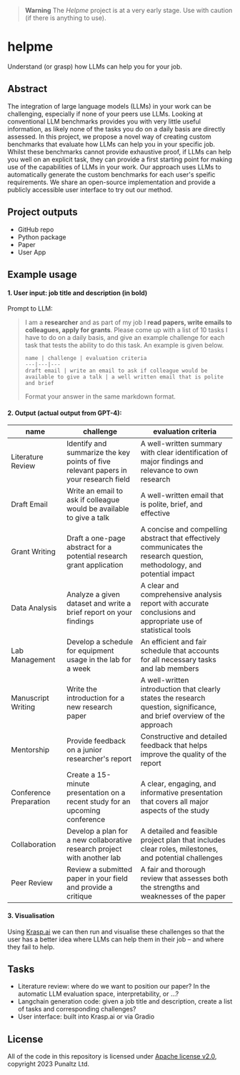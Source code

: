 > **Warning**
> The *Helpme* project is at a very early stage. Use with caution (if there is anything to use).


# helpme
Understand (or grasp) how LLMs can help you for your job.

## Abstract

The integration of large language models (LLMs) in your work can be challenging, especially if none of your peers use LLMs. Looking at conventional LLM benchmarks provides you with very little useful information, as likely none of the tasks you do on a daily basis are directly assessed. In this project, we propose a novel way of creating custom benchmarks that evaluate how LLMs can help you in your specific job. Whilst these benchmarks cannot provide exhaustive proof, if LLMs can help you well on an explicit task, they can provide a first starting point for making use of the capabilities of LLMs in your work. Our approach uses LLMs to automatically generate the custom benchmarks for each user's speific requirements. We share an open-source implementation and provide a publicly accessible user interface to try out our method.

## Project outputs

- GitHub repo
- Python package
- Paper
- User App

## Example usage

#### 1. User input: job title and description (in **bold**)

  Prompt to LLM:

  > I am a **researcher** and as part of my job I **read papers, write emails to colleagues, apply for grants**. Please come up with a list of 10 tasks I have to do on a daily basis, and give an example challenge for each task that tests the ability to do this task. An example is given below.
  >
  > ```
  > name | challenge | evaluation criteria
  > ---|---|---
  > draft email | write an email to ask if colleague would be available to give a talk | a well written email that is polite and brief
  > ```
  >
  > Format your answer in the same markdown format.

#### 2. Output (actual output from GPT-4):

  name | challenge | evaluation criteria
  ---|---|---
  Literature Review | Identify and summarize the key points of five relevant papers in your research field | A well-written summary with clear identification of major findings and relevance to own research
  Draft Email | Write an email to ask if colleague would be available to give a talk | A well-written email that is polite, brief, and effective
  Grant Writing | Draft a one-page abstract for a potential research grant application | A concise and compelling abstract that effectively communicates the research question, methodology, and potential impact
  Data Analysis | Analyze a given dataset and write a brief report on your findings | A clear and comprehensive analysis report with accurate conclusions and appropriate use of statistical tools
  Lab Management | Develop a schedule for equipment usage in the lab for a week | An efficient and fair schedule that accounts for all necessary tasks and lab members
  Manuscript Writing | Write the introduction for a new research paper | A well-written introduction that clearly states the research question, significance, and brief overview of the approach
  Mentorship | Provide feedback on a junior researcher's report | Constructive and detailed feedback that helps improve the quality of the report
  Conference Preparation | Create a 15-minute presentation on a recent study for an upcoming conference | A clear, engaging, and informative presentation that covers all major aspects of the study
  Collaboration | Develop a plan for a new collaborative research project with another lab | A detailed and feasible project plan that includes clear roles, milestones, and potential challenges
  Peer Review | Review a submitted paper in your field and provide a critique | A fair and thorough review that assesses both the strengths and weaknesses of the paper

#### 3. Visualisation

Using [Krasp.ai](https://krasp.ai/) we can then run and visualise these challenges so that the user has a better idea where LLMs can help them in their job – and where they fail to help.

## Tasks

- Literature review: where do we want to position our paper? In the automatic LLM evaluation space, interpretability, or ...?
- Langchain generation code: given a job title and description, create a list of tasks and corresponding challenges?
- User interface: built into Krasp.ai or via Gradio

## License

All of the code in this repository is licensed under [Apache license v2.0](https://github.com/krasp-ai/helpme/blob/main/LICENSE), copyright 2023 Punaltz Ltd.
